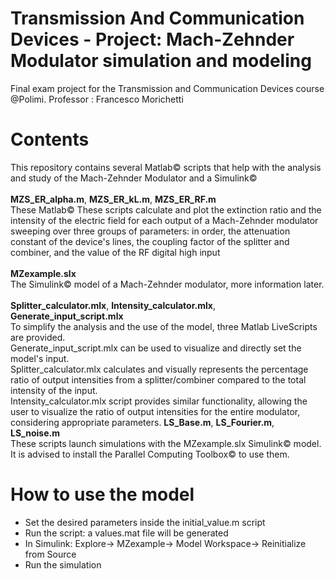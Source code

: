 # Transmission And Communication Devices - Project: Mach-Zehnder Modulator simulation and modeling
Final exam project for the Transmission and Communication Devices course @Polimi. Professor : Francesco Morichetti
# Contents
This repository contains several Matlab&copy; scripts that help with the analysis and study of the Mach-Zehnder Modulator and a Simulink&copy; <br />
  <br />
__MZS_ER_alpha.m__, __MZS_ER_kL.m__, __MZS_ER_RF.m__ <br />
These Matlab&copy; These scripts calculate and plot the extinction ratio and the intensity of the electric field for each output
of a Mach-Zehnder modulator sweeping over three groups of parameters: 
in order, the attenuation constant of the device's lines, the coupling factor of the splitter and combiner, and the value of the RF digital high input <br />
  <br />
__MZexample.slx__ <br />
The Simulink&copy; model of a Mach-Zehnder modulator, more information later. <br />
<br />
__Splitter_calculator.mlx__, __Intensity_calculator.mlx__, __Generate_input_script.mlx__ <br />
To simplify the analysis and the use of the model, three Matlab LiveScripts are provided. <br />
Generate_input_script.mlx can be used to visualize and directly set the model's input. <br />
Splitter_calculator.mlx calculates and visually represents the percentage ratio of output intensities from a splitter/combiner compared to the total intensity of the input. <br />
Intensity_calculator.mlx script provides similar functionality, allowing the user to visualize the ratio of output intensities for the entire modulator, considering appropriate parameters.
__LS_Base.m__, __LS_Fourier.m__, __LS_noise.m__ <br />
These scripts launch simulations with the MZexample.slx Simulink&copy; model. It is advised to install the Parallel Computing Toolbox&copy; to use them.
# How to use the model
  * Set the desired parameters inside the initial_value.m script 
  * Run the script: a values.mat file will be generated
  * In Simulink: Explore-> MZexample-> Model Workspace-> Reinitialize from Source 
  * Run the simulation
